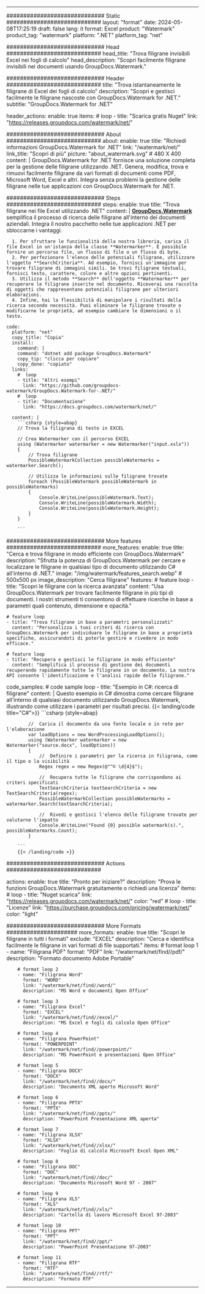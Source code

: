 
---
############################# Static ############################
layout: "format"
date:  2024-05-08T17:25:19
draft: false
lang: it
format: Excel
product: "Watermark"
product_tag: "watermark"
platform: ".NET"
platform_tag: "net"

############################# Head ############################
head_title: "Trova filigrane invisibili Excel nei fogli di calcolo"
head_description: "Scopri facilmente filigrane invisibili nei documenti usando GroupDocs.Watermark."

############################# Header ############################
title: "Trova istantaneamente le filigrane di Excel dei fogli di calcolo" 
description: "Scopri e gestisci facilmente le filigrane nascoste con GroupDocs.Watermark for .NET."
subtitle: "GroupDocs.Watermark for .NET" 

header_actions:
  enable: true
  items:
    #  loop
    - title: "Scarica gratis Nuget"
      link: "https://releases.groupdocs.com/watermark/net/"
      
############################# About ############################
about:
    enable: true
    title: "Richiedi informazioni GroupDocs.Watermark for .NET"
    link: "/watermark/net/"
    link_title: "Scopri di più"
    picture: "about_watermark.svg" # 480 X 400
    content: |
       GroupDocs.Watermark for .NET fornisce una soluzione completa per la gestione delle filigrane utilizzando .NET. Genera, modifica, trova e rimuovi facilmente filigrane da vari formati di documenti come PDF, Microsoft Word, Excel e altri. Integra senza problemi la gestione delle filigrane nelle tue applicazioni con GroupDocs.Watermark for .NET.

############################# Steps ############################
steps:
    enable: true
    title: "Trova filigrane nei file Excel utilizzando .NET"
    content: |
      **[GroupDocs.Watermark](https://products.groupdocs.com/watermark/net/)** semplifica il processo di ricerca delle filigrane all'interno dei documenti aziendali. Integra il nostro pacchetto nelle tue applicazioni .NET per sbloccarne i vantaggi.
      
      1. Per sfruttare le funzionalità della nostra libreria, carica il file Excel in un'istanza della classe **Watermarker**. È possibile fornire un percorso file, un flusso di file o un flusso di byte.
      2. Per perfezionare l'elenco delle potenziali filigrane, utilizzare l'oggetto **SearchCriteria**. Ad esempio, fornisci un'immagine per trovare filigrane di immagini simili. Se trovi filigrane testuali, fornisci testo, carattere, colore e altre opzioni pertinenti.
      3. Utilizza il metodo **Search** dell'oggetto **Watermarker** per recuperare le filigrane inserite nel documento. Riceverai una raccolta di oggetti che rappresentano potenziali filigrane per ulteriori elaborazioni.
      4. Infine, hai la flessibilità di manipolare i risultati della ricerca secondo necessità. Puoi eliminare le filigrane trovate o modificarne le proprietà, ad esempio cambiare le dimensioni o il testo.
   
    code:
      platform: "net"
      copy_title: "Copia"
      install:
        command: |
        command: "dotnet add package GroupDocs.Watermark"
        copy_tip: "clicca per copiare"
        copy_done: "copiato"
      links:
        #  loop
        - title: "Altri esempi"
          link: "https://github.com/groupdocs-watermark/GroupDocs.Watermark-for-.NET/"
        #  loop
        - title: "Documentazione"
          link: "https://docs.groupdocs.com/watermark/net/"
          
      content: |
        ```csharp {style=abap}
        // Trova la filigrana di testo in EXCEL

        // Crea Watermarker con il percorso EXCEL
        using (Watermarker watermarker = new Watermarker("input.xslx"))
        {
            // Trova filigrane
            PossibleWatermarkCollection possibleWatermarks = watermarker.Search();

            // Utilizza le informazioni sulle filigrane trovate
            foreach (PossibleWatermark possibleWatermark in possibleWatermarks)
            {
                Console.WriteLine(possibleWatermark.Text);
                Console.WriteLine(possibleWatermark.Width);
                Console.WriteLine(possibleWatermark.Height);
            }
        }
        
        ```            

############################# More features ############################
more_features:
  enable: true
  title: "Cerca e trova filigrane in modo efficiente con GroupDocs.Watermark"
  description: "Sfrutta la potenza di GroupDocs.Watermark per cercare e localizzare le filigrane in qualsiasi tipo di documento utilizzando C# all'interno di .NET."
  image: "/img/watermark/features_search.webp" # 500x500 px
  image_description: "Cerca filigrane"
  features:
    # feature loop
    - title: "Scopri le filigrane con la ricerca avanzata"
      content: "Usa GroupDocs.Watermark per trovare facilmente filigrane in più tipi di documenti. I nostri strumenti ti consentono di effettuare ricerche in base a parametri quali contenuto, dimensione e opacità."

    # feature loop
    - title: "Trova filigrane in base a parametri personalizzati"
      content: "Personalizza i tuoi criteri di ricerca con GroupDocs.Watermark per individuare le filigrane in base a proprietà specifiche, assicurandoti di poterle gestire e rivedere in modo efficace."

    # feature loop
    - title: "Recupera e gestisci le filigrane in modo efficiente"
      content: "Semplifica il processo di gestione dei documenti recuperando rapidamente tutte le filigrane in un documento. La nostra API consente l'identificazione e l'analisi rapide delle filigrane."
      
  code_samples:
    # code sample loop
    - title: "Esempio in C#: ricerca di filigrane"
      content: |
        Questo esempio in C# dimostra come cercare filigrane all'interno di qualsiasi documento utilizzando GroupDocs.Watermark, illustrando come utilizzare i parametri per risultati precisi.
        {{< landing/code title="C#">}}
        ```csharp {style=abap}
        
            //  Carica il documento da una fonte locale o in rete per l'elaborazione
            var loadOptions = new WordProcessingLoadOptions();
            using (Watermarker watermarker = new Watermarker("source.docx", loadOptions))
            {
                //  Definire i parametri per la ricerca in filigrana, come il tipo o la visibilità
                Regex regex = new Regex(@"^© \d{4}$");

                //  Recupera tutte le filigrane che corrispondono ai criteri specificati
                TextSearchCriteria textSearchCriteria = new TextSearchCriteria(regex);
                PossibleWatermarkCollection possibleWatermarks = watermarker.Search(textSearchCriteria);

                //  Rivedi e gestisci l'elenco delle filigrane trovate per valutarne l'impatto
                Console.WriteLine("Found {0} possible watermark(s).", possibleWatermarks.Count);
            }

        ```
        {{< /landing/code >}}


############################# Actions ############################

actions:
  enable: true
  title: "Pronto per iniziare?"
  description: "Prova le funzioni GroupDocs.Watermark gratuitamente o richiedi una licenza"
  items:
    #  loop
    - title: "Nuget scarica"
      link: "https://releases.groupdocs.com/watermark/net/"
      color: "red"
        #  loop
    - title: "Licenze"
      link: "https://purchase.groupdocs.com/pricing/watermark/net/"
      color: "light"


############################# More Formats #####################
more_formats:
    enable: true
    title: "Scopri le filigrane in tutti i formati"
    exclude: "EXCEL"
    description: "Cerca e identifica facilmente le filigrane in vari formati di file supportati."
    items: 
        # format loop 1
        - name: "Filigrana PDF"
          format: "PDF"
          link: "/watermark/net/find//pdf/"
          description: "Formato documento Adobe Portable"

        # format loop 2
        - name: "Filigrana Word"
          format: "WORD"
          link: "/watermark/net/find//word/"
          description: "MS Word e documenti Open Office"
          
        # format loop 3
        - name: "Filigrana Excel"
          format: "EXCEL"
          link: "/watermark/net/find//excel/"
          description: "MS Excel e fogli di calcolo Open Office"

        # format loop 4
        - name: "Filigrana PowerPoint"
          format: "POWERPOINT"
          link: "/watermark/net/find//powerpoint/"
          description: "MS PowerPoint e presentazioni Open Office"

        # format loop 5
        - name: "Filigrana DOCX"
          format: "DOCX"
          link: "/watermark/net/find//docx/"
          description: "Documento XML aperto Microsoft Word"
          
        # format loop 6
        - name: "Filigrana PPTX"
          format: "PPTX"
          link: "/watermark/net/find//pptx/"
          description: "PowerPoint Presentazione XML aperta"
          
        # format loop 7
        - name: "Filigrana XLSX"
          format: "XLSX"
          link: "/watermark/net/find//xlsx/"
          description: "Foglio di calcolo Microsoft Excel Open XML"

        # format loop 8
        - name: "Filigrana DOC"
          format: "DOC"
          link: "/watermark/net/find//doc/"
          description: "Documento Microsoft Word 97 - 2007"

        # format loop 9
        - name: "Filigrana XLS"
          format: "XLS"
          link: "/watermark/net/find//xls/"
          description: "Cartella di lavoro Microsoft Excel 97-2003"

        # format loop 10
        - name: "Filigrana PPT"
          format: "PPT"
          link: "/watermark/net/find//ppt/"
          description: "PowerPoint Presentazione 97-2003"

        # format loop 11
        - name: "Filigrana RTF"
          format: "RTF"
          link: "/watermark/net/find//rtf/"
          description: "Formato RTF"

---